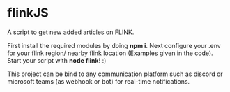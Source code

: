 # flinkJS
A script to get new added articles on FLINK.

First install the required modules by doing **npm i**.
Next configure your .env for your flink region/ nearby flink location (Examples given in the code).
Start your script with **node flink**! :)

This project can be bind to any communication platform such as discord or microsoft teams (as webhook or bot) for real-time notifications.